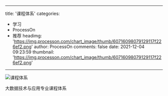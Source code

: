 
---
title: '课程体系'
categories: 
 - 学习
 - ProcessOn
 - 推荐
headimg: 'https://img.processon.com/chart_image/thumb/60716098079129117f226ef2.png'
author: ProcessOn
comments: false
date: 2021-12-04 09:23:59
thumbnail: 'https://img.processon.com/chart_image/thumb/60716098079129117f226ef2.png'
---

<div>   
<img class="thumb" alt="课程体系" src="https://img.processon.com/chart_image/thumb/60716098079129117f226ef2.png" referrerpolicy="no-referrer">
<p>大数据技术与应用专业课程体系</p>  
</div>
            